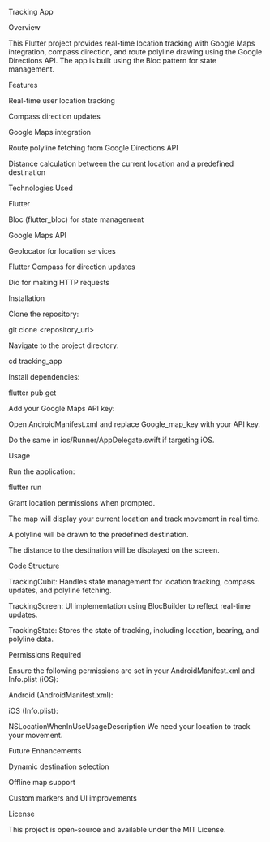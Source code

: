 Tracking App

Overview

This Flutter project provides real-time location tracking with Google Maps integration, compass direction, and route polyline drawing using the Google Directions API. The app is built using the Bloc pattern for state management.

Features

Real-time user location tracking

Compass direction updates

Google Maps integration

Route polyline fetching from Google Directions API

Distance calculation between the current location and a predefined destination

Technologies Used

Flutter

Bloc (flutter_bloc) for state management

Google Maps API

Geolocator for location services

Flutter Compass for direction updates

Dio for making HTTP requests

Installation

Clone the repository:

git clone <repository_url>

Navigate to the project directory:

cd tracking_app

Install dependencies:

flutter pub get

Add your Google Maps API key:

Open AndroidManifest.xml and replace Google_map_key with your API key.

Do the same in ios/Runner/AppDelegate.swift if targeting iOS.

Usage

Run the application:

flutter run

Grant location permissions when prompted.

The map will display your current location and track movement in real time.

A polyline will be drawn to the predefined destination.

The distance to the destination will be displayed on the screen.

Code Structure

TrackingCubit: Handles state management for location tracking, compass updates, and polyline fetching.

TrackingScreen: UI implementation using BlocBuilder to reflect real-time updates.

TrackingState: Stores the state of tracking, including location, bearing, and polyline data.

Permissions Required

Ensure the following permissions are set in your AndroidManifest.xml and Info.plist (iOS):

Android (AndroidManifest.xml):

<uses-permission android:name="android.permission.ACCESS_FINE_LOCATION"/>
<uses-permission android:name="android.permission.ACCESS_COARSE_LOCATION"/>

iOS (Info.plist):

<key>NSLocationWhenInUseUsageDescription</key>
<string>We need your location to track your movement.</string>

Future Enhancements

Dynamic destination selection

Offline map support

Custom markers and UI improvements

License

This project is open-source and available under the MIT License.

